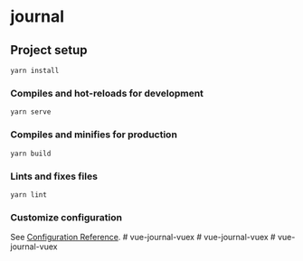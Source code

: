 # journal

## Project setup
```
yarn install
```

### Compiles and hot-reloads for development
```
yarn serve
```

### Compiles and minifies for production
```
yarn build
```

### Lints and fixes files
```
yarn lint
```

### Customize configuration
See [Configuration Reference](https://cli.vuejs.org/config/).
#   v u e - j o u r n a l - v u e x  
 #   v u e - j o u r n a l - v u e x  
 #   v u e - j o u r n a l - v u e x  
 